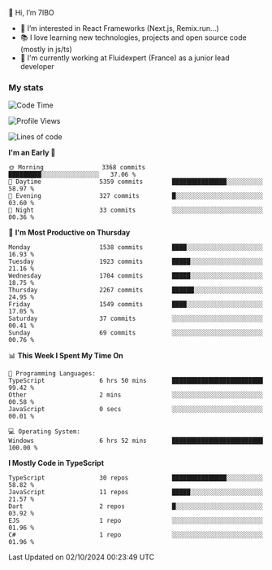 👋 Hi, I’m 7IBO

- 👀 I’m interested in React Frameworks (Next.js, Remix.run...)
- 📚 I love learning new technologies, projects and open source code (mostly in js/ts)
- 💼 I'm currently working at Fluidexpert (France) as a junior lead developer

### My stats
<!--START_SECTION:waka-->
![Code Time](http://img.shields.io/badge/Code%20Time-783%20hrs%2015%20mins-blue)

![Profile Views](http://img.shields.io/badge/Profile%20Views-0-blue)

![Lines of code](https://img.shields.io/badge/From%20Hello%20World%20I%27ve%20Written-8.9%20million%20lines%20of%20code-blue)

**I'm an Early 🐤** 

```text
🌞 Morning                3368 commits        █████████░░░░░░░░░░░░░░░░   37.06 % 
🌆 Daytime                5359 commits        ███████████████░░░░░░░░░░   58.97 % 
🌃 Evening                327 commits         █░░░░░░░░░░░░░░░░░░░░░░░░   03.60 % 
🌙 Night                  33 commits          ░░░░░░░░░░░░░░░░░░░░░░░░░   00.36 % 
```
📅 **I'm Most Productive on Thursday** 

```text
Monday                   1538 commits        ████░░░░░░░░░░░░░░░░░░░░░   16.93 % 
Tuesday                  1923 commits        █████░░░░░░░░░░░░░░░░░░░░   21.16 % 
Wednesday                1704 commits        █████░░░░░░░░░░░░░░░░░░░░   18.75 % 
Thursday                 2267 commits        ██████░░░░░░░░░░░░░░░░░░░   24.95 % 
Friday                   1549 commits        ████░░░░░░░░░░░░░░░░░░░░░   17.05 % 
Saturday                 37 commits          ░░░░░░░░░░░░░░░░░░░░░░░░░   00.41 % 
Sunday                   69 commits          ░░░░░░░░░░░░░░░░░░░░░░░░░   00.76 % 
```


📊 **This Week I Spent My Time On** 

```text
💬 Programming Languages: 
TypeScript               6 hrs 50 mins       █████████████████████████   99.42 % 
Other                    2 mins              ░░░░░░░░░░░░░░░░░░░░░░░░░   00.58 % 
JavaScript               0 secs              ░░░░░░░░░░░░░░░░░░░░░░░░░   00.01 % 

💻 Operating System: 
Windows                  6 hrs 52 mins       █████████████████████████   100.00 % 
```

**I Mostly Code in TypeScript** 

```text
TypeScript               30 repos            ███████████████░░░░░░░░░░   58.82 % 
JavaScript               11 repos            █████░░░░░░░░░░░░░░░░░░░░   21.57 % 
Dart                     2 repos             █░░░░░░░░░░░░░░░░░░░░░░░░   03.92 % 
EJS                      1 repo              ░░░░░░░░░░░░░░░░░░░░░░░░░   01.96 % 
C#                       1 repo              ░░░░░░░░░░░░░░░░░░░░░░░░░   01.96 % 
```




 Last Updated on 02/10/2024 00:23:49 UTC
<!--END_SECTION:waka-->
